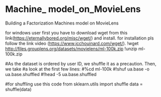 # Machine_ model_on_MovieLens
 Building a Factorization Machines model on MovieLens
 
for windows user first you have to download wget from this 
link(https://eternallybored.org/misc/wget/) and install. for installation pls follow the 
link video (https://www.jcchouinard.com/wget/).
  !wget http://files.grouplens.org/datasets/movielens/ml-100k.zip
  !unzip ml-100k.zip

#As the dataset is ordered by user ID, we shuffle it as a precaution. Then, we take
#a look at the first few lines:
#%cd ml-100k
#!shuf ua.base -o ua.base.shuffled
#!head -5 ua.base.shuffled

#for shuffling use this code
  from sklearn.utils import shuffle
  data = shuffle(data)
